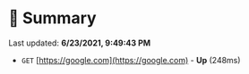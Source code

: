 # 📖 Summary
Last updated: **6/23/2021, 9:49:43 PM**

- `GET` [https://google.com](https://google.com) - **Up** (248ms)
